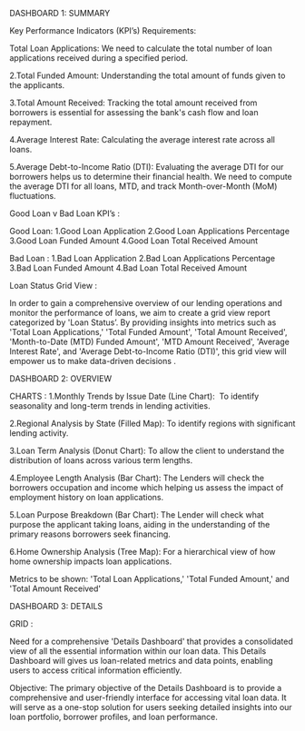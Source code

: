 

DASHBOARD 1: SUMMARY

Key Performance Indicators (KPI’s) Requirements:

Total Loan Applications: We need to calculate the total number of loan applications received during a specified period.

2.Total Funded Amount: Understanding the total amount of funds given to the applicants.

3.Total Amount Received: Tracking the total amount received from borrowers is essential for assessing the bank's cash flow and loan repayment.

4.Average Interest Rate: Calculating the average interest rate across all loans.

5.Average Debt-to-Income Ratio (DTI): Evaluating the average DTI for our borrowers helps us to determine their financial  health. We need to compute the average DTI for all loans, MTD, and 
track Month-over-Month (MoM) fluctuations.


Good Loan v Bad Loan KPI’s :

Good Loan:
1.Good Loan Application
2.Good Loan Applications  Percentage
3.Good Loan Funded Amount
4.Good Loan Total Received Amount

Bad Loan :
1.Bad Loan Application 
2.Bad Loan Applications Percentage
3.Bad Loan Funded Amount
4.Bad Loan Total Received Amount


Loan Status Grid View :

In order to gain a comprehensive overview of our lending operations and monitor the performance of loans, we aim to create a grid view report categorized by 'Loan Status’. By providing insights into metrics
such as 'Total Loan Applications,' 'Total Funded Amount', 'Total Amount Received', 'Month-to-Date (MTD) Funded Amount', 'MTD Amount Received', 'Average Interest Rate', and 'Average Debt-to-Income Ratio (DTI)',
this grid view will empower us to make data-driven decisions .


DASHBOARD 2: OVERVIEW

CHARTS :
1.Monthly Trends by Issue Date (Line Chart):  To identify seasonality and long-term trends in lending activities.

2.Regional Analysis by State (Filled Map): To identify regions with significant lending activity.

3.Loan Term Analysis (Donut Chart): To allow the client to understand the distribution of loans across various term lengths.

4.Employee Length Analysis (Bar Chart):  The Lenders will check the borrowers occupation and income which helping us assess the impact of employment history on loan applications.

5.Loan Purpose Breakdown (Bar Chart):  The Lender will check what purpose the applicant taking loans, aiding in the understanding of the primary reasons borrowers seek financing.

6.Home Ownership Analysis (Tree Map): For a hierarchical view of how home ownership impacts loan applications.

Metrics to be shown: 'Total Loan Applications,' 'Total Funded Amount,' and 'Total Amount Received'


DASHBOARD 3: DETAILS

GRID :

Need for a comprehensive 'Details Dashboard' that provides a consolidated view of all the essential information within our loan data. This Details Dashboard will gives us loan-related metrics and data points, 
enabling users to access critical information efficiently.

Objective:
The primary objective of the Details Dashboard is to provide a comprehensive and user-friendly interface for accessing vital loan data. It will serve as a one-stop solution for users seeking detailed insights
into our loan portfolio, borrower profiles, and loan performance.
